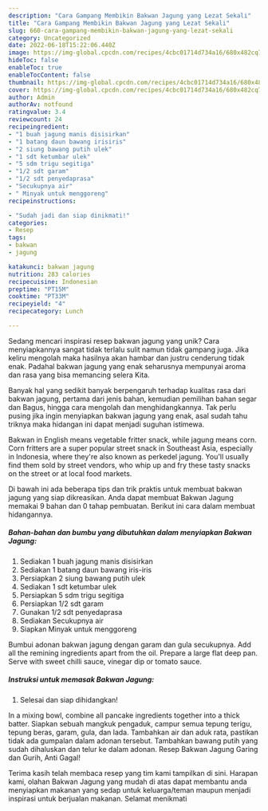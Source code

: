 ```yaml
---
description: "Cara Gampang Membikin Bakwan Jagung yang Lezat Sekali"
title: "Cara Gampang Membikin Bakwan Jagung yang Lezat Sekali"
slug: 660-cara-gampang-membikin-bakwan-jagung-yang-lezat-sekali
category: Uncategorized
date: 2022-06-18T15:22:06.440Z
image: https://img-global.cpcdn.com/recipes/4cbc01714d734a16/680x482cq70/bakwan-jagung-foto-resep-utama.jpg
hideToc: false
enableToc: true
enableTocContent: false
thumbnail: https://img-global.cpcdn.com/recipes/4cbc01714d734a16/680x482cq70/bakwan-jagung-foto-resep-utama.jpg
cover: https://img-global.cpcdn.com/recipes/4cbc01714d734a16/680x482cq70/bakwan-jagung-foto-resep-utama.jpg
author: Admin
authorAv: notfound
ratingvalue: 3.4
reviewcount: 24
recipeingredient:
- "1 buah jagung manis disisirkan"
- "1 batang daun bawang irisiris"
- "2 siung bawang putih ulek"
- "1 sdt ketumbar ulek"
- "5 sdm trigu segitiga"
- "1/2 sdt garam"
- "1/2 sdt penyedaprasa"
- "Secukupnya air"
- " Minyak untuk menggoreng"
recipeinstructions:

- "Sudah jadi dan siap dinikmati!"
categories:
- Resep
tags:
- bakwan
- jagung

katakunci: bakwan jagung 
nutrition: 283 calories
recipecuisine: Indonesian
preptime: "PT15M"
cooktime: "PT33M"
recipeyield: "4"
recipecategory: Lunch

---
```





Sedang mencari inspirasi resep bakwan jagung yang unik? Cara menyiapkannya sangat tidak terlalu sulit namun tidak gampang juga. Jika keliru mengolah maka hasilnya akan hambar dan justru cenderung tidak enak. Padahal bakwan jagung yang enak seharusnya mempunyai aroma dan rasa yang bisa memancing selera Kita.





Banyak hal yang sedikit banyak berpengaruh terhadap kualitas rasa dari bakwan jagung, pertama dari jenis bahan, kemudian pemilihan bahan segar dan Bagus, hingga cara mengolah dan menghidangkannya. Tak perlu pusing jika ingin menyiapkan bakwan jagung yang enak,      asal sudah tahu triknya maka hidangan ini dapat menjadi suguhan istimewa.














Bakwan in English means vegetable fritter snack, while jagung means corn. Corn fritters are a super popular street snack in Southeast Asia, especially in Indonesia, where they&#39;re also known as perkedel jagung. You&#39;ll usually find them sold by street vendors, who whip up and fry these tasty snacks on the street or at local food markets.






Di bawah ini ada beberapa tips dan trik praktis untuk membuat bakwan jagung yang siap dikreasikan. Anda dapat membuat Bakwan Jagung memakai 9 bahan dan 0 tahap pembuatan. Berikut ini cara dalam membuat hidangannya.

<!--inarticleads1-->

##### Bahan-bahan dan bumbu yang dibutuhkan dalam menyiapkan Bakwan Jagung:

1. Sediakan 1 buah jagung manis disisirkan
1. Sediakan 1 batang daun bawang iris-iris
1. Persiapkan 2 siung bawang putih ulek
1. Sediakan 1 sdt ketumbar ulek
1. Persiapkan 5 sdm trigu segitiga
1. Persiapkan 1/2 sdt garam
1. Gunakan 1/2 sdt penyedaprasa
1. Sediakan Secukupnya air
1. Siapkan  Minyak untuk menggoreng


Bumbui adonan bakwan jagung dengan garam dan gula secukupnya. Add all the remining ingredients apart from the oil. Prepare a large flat deep pan. Serve with sweet chilli sauce, vinegar dip or tomato sauce. 

<!--inarticleads2-->

##### Instruksi untuk memasak Bakwan Jagung:


1. Selesai dan siap dihidangkan!

In a mixing bowl, combine all pancake ingredients together into a thick batter. Siapkan sebuah mangkuk pengaduk, campur semua tepung terigu, tepung beras, garam, gula, dan lada. Tambahkan air dan aduk rata, pastikan tidak ada gumpalan dalam adonan tersebut. Tambahkan bawang putih yang sudah dihaluskan dan telur ke dalam adonan. Resep Bakwan Jagung Garing dan Gurih, Anti Gagal! 

Terima kasih telah membaca resep yang tim kami tampilkan di sini. Harapan kami, olahan Bakwan Jagung yang mudah di atas dapat membantu anda menyiapkan makanan yang sedap untuk keluarga/teman maupun menjadi inspirasi untuk berjualan makanan. Selamat menikmati
